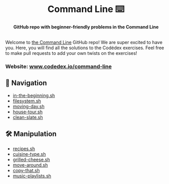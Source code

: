 <div align="center">
  <br>
  <h1>Command Line ⌨️</h1>
  <strong>GitHub repo with beginner-friendly problems in the Command Line</strong>
</div>
<br>

Welcome to [the Command Line](https://www.codedex.io/command-line) GitHub repo! We are super excited to have you. Here, you will find all the solutions to the Codédex exercises. Feel free to make pull requests to add your own twists on the exercises!

### Website: www.codedex.io/command-line

## 🧭 Navigation

- [in-the-beginning.sh](https://github.com/codedex-io/command-line-101/blob/main/1-navigation/01-in-the-beginning.sh)
- [filesystem.sh](https://github.com/codedex-io/command-line-101/blob/main/1-navigation/02-filesystem.sh)
- [moving-day.sh](https://github.com/codedex-io/command-line-101/blob/main/1-navigation/03-moving-day.sh)
- [house-tour.sh](https://github.com/codedex-io/command-line-101/blob/main/1-navigation/04-house-tour.sh)
- [clean-slate.sh](https://github.com/codedex-io/command-line-101/blob/main/1-navigation/05-clean-slate)

## 🛠️ Manipulation

- [recipes.sh](https://github.com/codedex-io/command-line-101/blob/main/2-manipulation/07-recipes.sh)
- [cuisine-type.sh](https://github.com/codedex-io/command-line-101/blob/main/2-manipulation/08-cuisine-type.sh)
- [grilled-cheese.sh](https://github.com/codedex-io/command-line-101/blob/main/2-manipulation/09-grilled-cheese.sh)
- [move-around.sh](https://github.com/codedex-io/command-line-101/blob/main/2-manipulation/10-move-around.sh)
- [copy-that.sh](https://github.com/codedex-io/command-line-101/blob/main/2-manipulation/11-copy-that.sh)
- [music-playlists.sh](https://github.com/codedex-io/command-line-101/blob/main/2-manipulation/12-music-playlists.sh)
